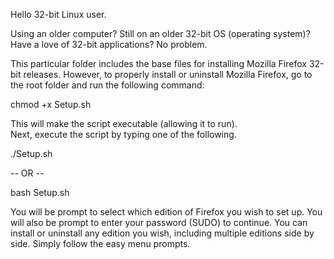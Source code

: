 Hello 32-bit Linux user.

Using an older computer? 
Still on an older 32-bit OS (operating system)?
Have a love of 32-bit applications?
No problem. 

This particular folder includes the base files for installing Mozilla Firefox 32-bit releases. 
However, to properly install or uninstall Mozilla Firefox, go to the root folder and run the following command:

chmod +x Setup.sh

This will make the script executable (allowing it to run).  
Next, execute the script by typing one of the following.

   ./Setup.sh

-- OR --

   bash Setup.sh

You will be prompt to select which edition of Firefox you wish to set up. You will also be prompt to enter your password (SUDO) to continue.
You can install or uninstall any edition you wish, including multiple editions side by side. Simply follow the easy menu prompts.
